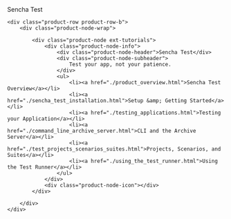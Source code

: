 <style>
.product-home-wrap {
  top: 0px;
  right: 0px;
  left: 0px;
  bottom: 0px;
  height: 100%;
}

#content{
  top:46px;
  bottom:40px;
  overflow:hidden;
  min-width:1020px;
  background: #f1f1f1;
}

#tpl-content {
width: inherit;
padding-left: 20px;
}
</style>
<div class="product-home-wrap gradient">
	<div class="product-row product-row-a">
		<div class="product-node-wrap">
			<a class="announcement">
			    Sencha Test
            </a>	
		</div>
	</div>
	
	<div class="product-row product-row-b">
		<div class="product-node-wrap">
		
			<div class="product-node ext-tutorials">
				<div class="product-node-info">
					<div class="product-node-header">Sencha Test</div>
					<div class="product-node-subheader">
					    Test your app, not your patience.
                    </div>
                    <ul>
                        <li><a href="./product_overview.html">Sencha Test Overview</a></li>
                        <li><a href="./sencha_test_installation.html">Setup &amp; Getting Started</a></li>
                        <li><a href="./testing_applications.html">Testing your Application</a></li>
                        <li><a href="./command_line_archive_server.html">CLI and the Archive Server</a></li>
                        <li><a href="./test_projects_scenarios_suites.html">Projects, Scenarios, and Suites</a></li>
                        <li><a href="./using_the_test_runner.html">Using the Test Runner</a></li>
                    </ul>
				</div>
				<div class="product-node-icon"></div>
			</div>

		</div>
	</div>
	
	
</div>
